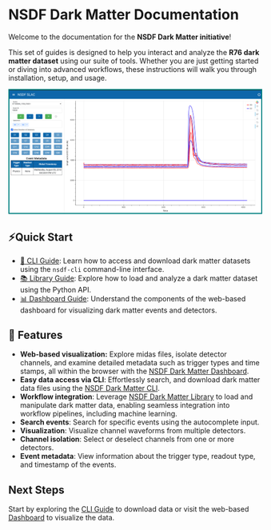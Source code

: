 # NSDF Dark Matter Documentation

Welcome to the documentation for the **NSDF Dark Matter initiative**!

This set of guides is designed to help you interact and analyze the **R76 dark matter dataset** using our suite of tools. Whether you are just getting started or diving into advanced workflows, these instructions will walk you through installation, setup, and usage.

<img src="./assets/dashboard/slacdashboard.png" alt="Your image description" style="border: 2px solid teal;">

## ⚡Quick Start

- [🔧 CLI Guide](./cli.md): Learn how to access and download dark matter datasets using the `nsdf-cli` command-line interface.
- [📚 Library Guide](./library.md): Explore how to load and analyze a dark matter dataset using the Python API.
- [📊 Dashboard Guide](./dashboard.md): Understand the components of the web-based dashboard for visualizing dark matter events and detectors.

## 🚀 Features

- **Web-based visualization:** Explore midas files, isolate detector channels, and examine detailed metadata such as trigger types and time stamps, all within the browser with the [NSDF Dark Matter Dashboard](https://services.nationalsciencedatafabric.org/darkmatter).
- **Easy data access via CLI**: Effortlessly search, and download dark matter data files using the [NSDF Dark Matter CLI](./cli.md).
- **Workflow integration**: Leverage [NSDF Dark Matter Library](./library.md) to load and manipulate dark matter data, enabling seamless integration into workflow pipelines, including machine learning.
- **Search events**: Search for specific events using the autocomplete input.
- **Visualization**: Visualize channel waveforms from multiple detectors.
- **Channel isolation**: Select or deselect channels from one or more detectors.
- **Event metadata**: View information about the trigger type, readout type, and timestamp of the events.

## Next Steps

Start by exploring the [CLI Guide](./cli.md) to download data or visit the web-based [Dashboard](https://services.nationalsciencedatafabric.org/darkmatter)
to visualize the data.
